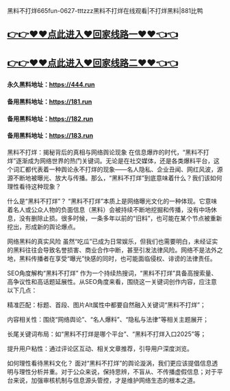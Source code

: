 黑料不打烊665fun-0627-tttzzz黑料不打烊在线观看|不打烊黑料|881比鸭

## [👉👉♥♥点此进入♥回家线路一♥♥👈👈](https://unpkg.com/182run/index.html)
## [👉👉♥♥点此进入♥回家线路二♥♥👈👈](https://unpkg.com/182-1run/index.html)

#### 永久黑料地址：https://444.run
#### 备用黑料地址：https://181.run
#### 备用黑料地址：https://182.run
#### 备用黑料地址：https://183.run

黑料不打烊：揭秘背后的真相与网络舆论现象
在信息爆炸的时代，“黑料不打烊”逐渐成为网络世界的热门关键词。无论是在社交媒体，还是各类爆料平台，这个词汇都代表着一种舆论永不打烊的现象——名人隐私、企业丑闻、网红风波，源源不断地被曝光、放大与传播。那么，“黑料不打烊”到底意味着什么？我们该如何理性看待这种现象？

什么是“黑料不打烊”？
“黑料不打烊”本质上是网络曝光文化的一种体现。它意味着名人或公众人物的负面信息（黑料）会被持续不断地挖掘和传播，没有中场休息，没有删除止损。很多时候，一条多年以前的“旧料”，也可能在某个节点被重新挖出，形成新的舆论爆点。

网络黑料的真实风险
虽然“吃瓜”已成为日常娱乐，但我们也需要明白，未经证实的黑料往往会导致名誉损害、商业合作中断，甚至引发法律风险。网络不是法外之地，黑料传播者在享受“曝光”快感的同时，也可能面临侵权、诽谤的法律责任。

SEO角度解构“黑料不打烊”
作为一个持续热搜词，“黑料不打烊”具备高搜索量、高争议性和高话题延展性。从SEO角度来看，围绕这一关键词创作内容，应注意以下几点：

精准匹配：标题、首段、图片Alt属性中都要自然融入关键词“黑料不打烊”；

内容相关性：围绕“网络舆论”、“名人爆料”、“隐私与法律”等相关主题展开；

长尾关键词布局：如“黑料不打烊是哪个平台”、“黑料不打烊入口2025”等；

提升用户粘性：通过评论区互动、相关文章推荐，引导用户深度浏览。

如何理性看待黑料文化？
面对“黑料不打烊”的舆论漩涡，我们更应该提倡信息透明与理性分析并重。对于公众来说，保持思辨，不盲从、不传播虚假信息；对于平台来说，加强审核机制与信息源头管控，才是维护网络生态的根本之道。


